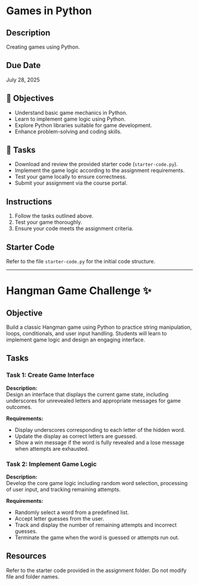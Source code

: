 # Games in Python

## Description
Creating games using Python.

## Due Date
July 28, 2025

## 🎯 Objectives
- Understand basic game mechanics in Python.
- Learn to implement game logic using Python.
- Explore Python libraries suitable for game development.
- Enhance problem-solving and coding skills.

## 📝 Tasks
- Download and review the provided starter code (`starter-code.py`).
- Implement the game logic according to the assignment requirements.
- Test your game locally to ensure correctness.
- Submit your assignment via the course portal.

## Instructions
1. Follow the tasks outlined above.
2. Test your game thoroughly.
3. Ensure your code meets the assignment criteria.

## Starter Code
Refer to the file `starter-code.py` for the initial code structure.

---

# Hangman Game Challenge ✨

## Objective
Build a classic Hangman game using Python to practice string manipulation, loops, conditionals, and user input handling. Students will learn to implement game logic and design an engaging interface.

## Tasks

### Task 1: Create Game Interface
**Description:**  
Design an interface that displays the current game state, including underscores for unrevealed letters and appropriate messages for game outcomes.

**Requirements:**
- Display underscores corresponding to each letter of the hidden word.
- Update the display as correct letters are guessed.
- Show a win message if the word is fully revealed and a lose message when attempts are exhausted.

### Task 2: Implement Game Logic
**Description:**  
Develop the core game logic including random word selection, processing of user input, and tracking remaining attempts.

**Requirements:**
- Randomly select a word from a predefined list.
- Accept letter guesses from the user.
- Track and display the number of remaining attempts and incorrect guesses.
- Terminate the game when the word is guessed or attempts run out.

## Resources
Refer to the starter code provided in the assignment folder. Do not modify file and folder names.
